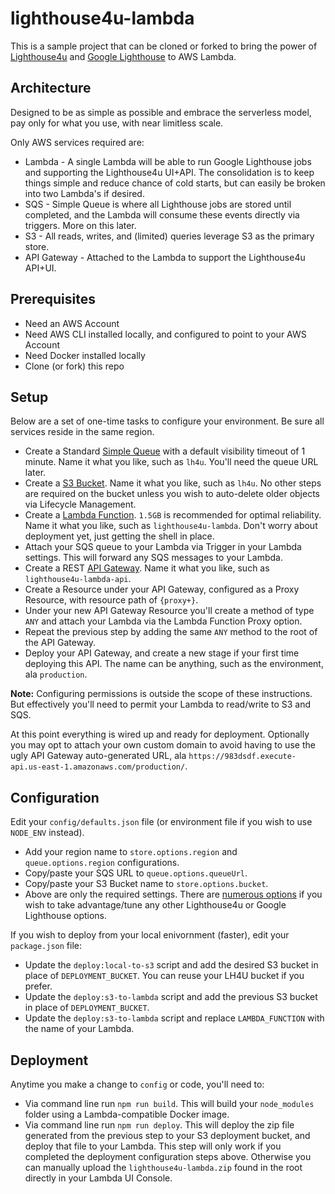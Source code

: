 # lighthouse4u-lambda

This is a sample project that can be cloned or forked to bring the power of
[Lighthouse4u](https://github.com/godaddy/lighthouse4u) and
[Google Lighthouse](https://github.com/GoogleChrome/lighthouse) to AWS Lambda.


## Architecture

Designed to be as simple as possible and embrace the serverless model, pay only for what you use, with near limitless scale.

Only AWS services required are:

* Lambda - A single Lambda will be able to run Google Lighthouse jobs and supporting the Lighthouse4u
  UI+API. The consolidation is to keep things simple and reduce chance of cold starts, but can
  easily be broken into two Lambda's if desired.
* SQS - Simple Queue is where all Lighthouse jobs are stored until completed, and the Lambda
  will consume these events directly via triggers. More on this later.
* S3 - All reads, writes, and (limited) queries leverage S3 as the primary store.
* API Gateway - Attached to the Lambda to support the Lighthouse4u API+UI.


## Prerequisites

* Need an AWS Account
* Need AWS CLI installed locally, and configured to point to your AWS Account
* Need Docker installed locally
* Clone (or fork) this repo


## Setup

Below are a set of one-time tasks to configure your environment. Be sure all services reside in the same
region.

* Create a Standard [Simple Queue](https://console.aws.amazon.com/sqs/home) with a default
  visibility timeout of 1 minute. Name it what you like, such as `lh4u`. You'll need the queue URL later.
* Create a [S3 Bucket](https://s3.console.aws.amazon.com/s3/home). Name it what you like, such as `lh4u`.
  No other steps are required on the bucket unless you wish to auto-delete older objects via
  Lifecycle Management.
* Create a [Lambda Function](https://console.aws.amazon.com/lambda/home). `1.5GB` is recommended for optimal
  reliability. Name it what you like, such as
  `lighthouse4u-lambda`. Don't worry about deployment yet, just getting the shell in place.
* Attach your SQS queue to your Lambda via Trigger in your Lambda settings. This will forward any SQS
  messages to your Lambda.
* Create a REST [API Gateway](https://console.aws.amazon.com/apigateway/home). Name it what you like, such as
  `lighthouse4u-lambda-api`.
* Create a Resource under your API Gateway, configured as a Proxy Resource, with resource path of `{proxy+}`.
* Under your new API Gateway Resource you'll create a method of type `ANY` and attach your Lambda via
  the Lambda Function Proxy option.
* Repeat the previous step by adding the same `ANY` method to the root of the API Gateway.
* Deploy your API Gateway, and create a new stage if your first time deploying this API. The name can be
  anything, such as the environment, ala `production`.

**Note:** Configuring permissions is outside the scope of these instructions. But effectively you'll need
to permit your Lambda to read/write to S3 and SQS.

At this point everything is wired up and ready for deployment. Optionally you may opt to attach your own
custom domain to avoid having to use the ugly API Gateway auto-generated URL, ala
`https://983dsdf.execute-api.us-east-1.amazonaws.com/production/`.


## Configuration

Edit your `config/defaults.json` file (or environment file if you wish to use `NODE_ENV` instead).

* Add your region name to `store.options.region` and `queue.options.region` configurations.
* Copy/paste your SQS URL to `queue.options.queueUrl`.
* Copy/paste your S3 Bucket name to `store.options.bucket`.
* Above are only the required settings. There are
  [numerous options](https://github.com/godaddy/lighthouse4u#configuration-options) if you wish
  to take advantage/tune any other Lighthouse4u or Google Lighthouse options.

If you wish to deploy from your local enivornment (faster), edit your `package.json` file:

* Update the `deploy:local-to-s3` script and add the desired S3 bucket in place of `DEPLOYMENT_BUCKET`.
  You can reuse your LH4U bucket if you prefer.
* Update the `deploy:s3-to-lambda` script and add the previous S3 bucket in place of `DEPLOYMENT_BUCKET`.
* Update the `deploy:s3-to-lambda` script and replace `LAMBDA_FUNCTION` with the name of your Lambda.


## Deployment

Anytime you make a change to `config` or code, you'll need to:

* Via command line run `npm run build`. This will build your `node_modules` folder using a
  Lambda-compatible Docker image.
* Via command line run `npm run deploy`. This will deploy the zip file generated from the
  previous step to your S3 deployment bucket, and deploy that file to your Lambda. This step
  will only work if you completed the deployment configuration steps above. Otherwise you
  can manually upload the `lighthouse4u-lambda.zip` found in the root directly in your Lambda
  UI Console.
